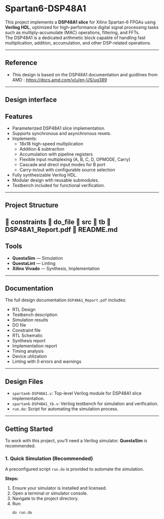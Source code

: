 # Spartan6-DSP48A1 

This project implements a **DSP48A1 slice** for Xilinx Spartan-6 FPGAs using **Verilog HDL**, optimized for high-performance digital signal processing tasks such as multiply-accumulate (MAC) operations, filtering, and FFTs.  
The DSP48A1 is a dedicated arithmetic block capable of handling fast multiplication, addition, accumulation, and other DSP-related operations.

---
## Reference
 - This design is based on the DSP48A1 documentation and guidlines from AMD : https://docs.amd.com/v/u/en-US/ug389
---
## Design interface

 
## Features
- Parameterized DSP48A1 slice implementation.
- Supports synchronous and asynchronous resets.
- Implements:
  - 18x18 high-speed multiplication  
  - Addition & subtraction  
  - Accumulation with pipeline registers  
  - Flexible input multiplexing (A, B, C, D, OPMODE, Carry)  
  - Cascade and direct input modes for B port  
  - Carry-in/out with configurable source selection  
- Fully synthesizable Verilog HDL.  
- Modular design with reusable submodules.  
- Testbench included for functional verification.  

---

## Project Structure
📁 constraints  📁 do_file  📁 src   📁 tb  📄 DSP48A1_Report.pdf   📄 README.md
---

## Tools
- **QuestaSim** — Simulation  
- **QuestaLint** — Linting  
- **Xilinx Vivado** — Synthesis, Implementation  

---

## Documentation
The full design documentation `DSP48A1_Report.pdf` includes:
- RTL Design  
- Testbench description  
- Simulation results  
- DO file  
- Constraint file  
- RTL Schematic  
- Synthesis report  
- Implementation report  
- Timing analysis  
- Device utilization  
- Linting with 0 errors and warnings  

---

## Design Files
- `spartan6-DSP48A1.v`: Top-level Verilog module for DSP48A1 slice implementation.  
- `spartan6-DSP48A1_tb.v`: Verilog testbench for simulation and verification.  
- `run.do`: Script for automating the simulation process.  

---

## Getting Started
To work with this project, you’ll need a Verilog simulator. **QuestaSim** is recommended.

### 1. Quick Simulation (Recommended)
A preconfigured script `run.do` is provided to automate the simulation.

**Steps:**
1. Ensure your simulator is installed and licensed.  
2. Open a terminal or simulator console.  
3. Navigate to the project directory.  
4. Run:  
   ```tcl
   do run.do
